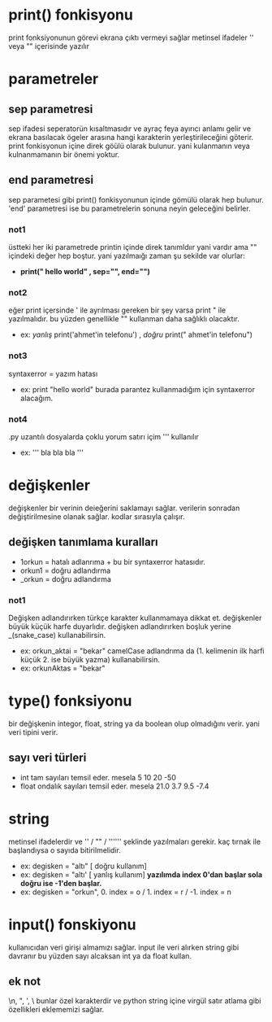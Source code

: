 # print() fonkisyonu
print fonksiyonunun görevi ekrana çıktı vermeyi sağlar
metinsel ifadeler '' veya "" içerisinde yazılır
# parametreler
## sep parametresi
sep ifadesi seperatorün kısaltmasıdır ve ayraç feya ayırıcı anlamı gelir ve ekrana basılacak ögeler arasına hangi karakterin yerleştirileceğini göterir. print fonkisyonun içine direk göülü olarak bulunur. yani kulanmanın veya kulnanmamanın bir önemi yoktur.
## end parametresi
sep parametesi gibi print() fonkisyonunun içinde gömülü olarak hep bulunur. 'end' parametresi ise bu parametrelerin sonuna neyin geleceğini belirler.

### not1
üstteki her iki parametrede printin içinde direk tanımldıır yani vardır ama "" içindeki değer hep boştur. yani yazılmaığı zaman şu sekilde var olurlar:
- **print(" hello world" , sep="", end="")**
### not2
eğer print içersinde ' ile ayrılması gereken bir şey varsa print " ile yazılmalıdır. bu yüzden genellikle "" kullanman daha sağlıklı olacaktır.
- ex: *yanlış* print('ahmet'in telefonu') , *doğru* print(" ahmet'in telefonu")
### not3
syntaxerror = yazım hatası
- ex: print "hello world" burada parantez kullanmadığım için syntaxerror alacağım.
### not4
.py uzantılı dosyalarda çoklu yorum satırı içim ''' kullanılır
- ex: ''' bla bla bla  ''' 

# değişkenler
değişkenler bir verinin deieğerini saklamayı sağlar.
verilerin sonradan değiştirilmesine olanak sağlar. 
kodlar sırasıyla çalışır.

## değişken tanımlama kuralları
- 1orkun = hatalı adlanrıma + bu bir syntaxerror hatasıdır.
- orkun1 = doğru adlandırma
- _orkun = doğru adlandırma

### not1 
Değişken adlandırırken türkçe karakter kullanmamaya dikkat et.
değişkenler büyük küçük harfe duyarlıdır.
değişken adlandırırken boşluk yerine _(snake_case) kullanabilirsin.
- ex: orkun_aktai = "bekar"
camelCase adlandrıma da (1. kelimenin ilk harfi küçük 2. ise büyük yazma) kullanabilirsin.
- ex: orkunAktas = "bekar"

# type() fonksiyonu
bir değişkenin integor, float, string ya da boolean olup olmadığını verir. yani veri tipini verir.

## sayı veri türleri
- int 
tam sayıları temsil eder.
mesela 5 10 20 -50
- float
ondalık sayıları temsil eder.
mesela 21.0 3.7 9.5 -7.4

# string
metinsel ifadelerdir ve '' / "" / '''''' şeklinde yazılmaları gerekir.
kaç tırnak ile başlandıysa o sayıda bitirilmelidir.
- ex: degisken = "altı" [ doğru kullanım]
- ex: degisken = "altı' [ yanlış kullanım]
**yazılımda index 0'dan başlar sola doğru ise -1'den başlar.**
- ex: degisken = "orkun", 0. index = o / 1. index = r / -1. index = n

# input() fonskiyonu
kullanıcıdan veri girişi almamızı sağlar.
input ile veri alırken string gibi davranır bu yüzden sayı alcaksan int ya da float kullan.

## ek not
\n, \", \', \\ bunlar özel karakterdir ve python string içine virgül satır atlama gibi özellikleri eklememizi sağlar.


